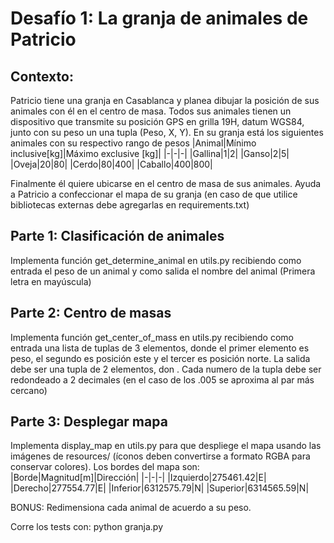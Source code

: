 Desafío 1: La granja de animales de Patricio
============================================
## Contexto:
Patricio tiene una granja en Casablanca y planea dibujar la posición de sus animales con él en el centro de masa. Todos sus animales tienen un dispositivo que transmite su posición GPS en grilla 19H, datum WGS84, junto con su peso un una tupla (Peso, X, Y). En su granja está los siguientes animales con su respectivo rango de pesos
|Animal|Mínimo inclusive[kg]|Máximo exclusive [kg]|
|-|-|-|
|Gallina|1|2|
|Ganso|2|5|
|Oveja|20|80|
|Cerdo|80|400|
|Caballo|400|800|

Finalmente él quiere ubicarse en el centro de masa de sus animales.
Ayuda a Patricio a confeccionar el mapa de su granja (en caso de que utilice bibliotecas externas debe agregarlas en requirements.txt)

## Parte 1: Clasificación de animales
Implementa función get_determine_animal en utils.py recibiendo como entrada el peso de un animal y como salida el nombre del animal (Primera letra en mayúscula)

## Parte 2: Centro de masas
Implementa función get_center_of_mass en utils.py recibiendo como entrada una lista de tuplas de 3 elementos, donde el primer elemento es peso, el segundo es posición este y el tercer es posición norte. La salida debe ser una tupla de 2 elementos, don . Cada numero de la tupla debe ser redondeado a 2 decimales (en el caso de los .005 se aproxima al par más cercano)

## Parte 3: Desplegar mapa
Implementa display_map en utils.py para que despliege el mapa usando las imágenes de resources/ (íconos deben convertirse a formato RGBA para conservar colores). Los bordes del mapa son:
|Borde|Magnitud[m]|Dirección|
|-|-|-|
|Izquierdo|275461.42|E|
|Derecho|277554.77|E|
|Inferior|6312575.79|N|
|Superior|6314565.59|N|

BONUS: Redimensiona cada animal de acuerdo a su peso.

Corre los tests con:
python granja.py
